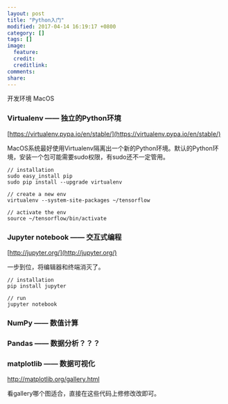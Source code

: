 ```yaml
---
layout: post
title: "Python入门"
modified: 2017-04-14 16:19:17 +0800
category: []
tags: []
image:
  feature: 
  credit: 
  creditlink: 
comments: 
share: 
---
```



开发环境 MacOS

### Virtualenv —— 独立的Python环境

[https://virtualenv.pypa.io/en/stable/](https://virtualenv.pypa.io/en/stable/)


MacOS系统最好使用Virtualenv隔离出一个新的Python环境。默认的Python环境，安装一个包可能需要sudo权限，有sudo还不一定管用。

```Shell
// installation
sudo easy_install pip 
sudo pip install --upgrade virtualenv

// create a new env
virtualenv --system-site-packages ~/tensorflow

// activate the env
source ~/tensorflow/bin/activate
```

### Jupyter notebook —— 交互式编程

[http://jupyter.org/](http://jupyter.org/)

一步到位，将编辑器和终端消灭了。

```Shell
// installation
pip install jupyter

// run
jupyter notebook

```


### NumPy —— 数值计算

### Pandas —— 数据分析？？？

### matplotlib —— 数据可视化

http://matplotlib.org/gallery.html

看gallery哪个图适合，直接在这些代码上修修改改即可。

